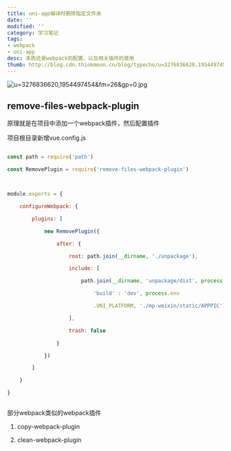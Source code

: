 ```yaml
---
title: uni-app编译时删除指定文件夹
date: ''
modified: ''
category: 学习笔记
tags:
- webpack
- uni-app
desc: 本质还是webpack的配置，以及相关插件的使用
thumb: http://blog.cdn.thinkmoon.cn/blog/typecho/u=3276836620,1954497454&fm=26&gp=0.jpg
---
```


![u=3276836620,1954497454&fm=26&gp=0.jpg][1]

## remove-files-webpack-plugin
原理就是在项目中添加一个webpack插件，然后配置插件
项目根目录新增vue.config.js
```javascript
const path = require('path')
const RemovePlugin = require('remove-files-webpack-plugin')

module.exports = {
    configureWebpack: {
        plugins: [
            new RemovePlugin({
                after: {
                    root: path.join(__dirname, './unpackage'),
                    include: [
                        path.join(__dirname, 'unpackage/dist', process.env.NODE_ENV === 'production' ?
                            'build' : 'dev', process.env
                            .UNI_PLATFORM, './mp-weixin/static/APPPIC')
                    ],
                    trash: false
                }
            })
        ]
    }
}

```
部分webpack类似的webpack插件
1. copy-webpack-plugin
2. clean-webpack-plugin


  [1]: http://blog.cdn.thinkmoon.cn/blog/typecho/u=3276836620,1954497454&fm=26&gp=0.jpg